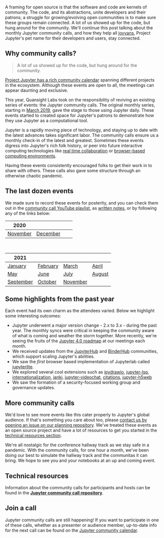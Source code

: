 <!--
.. title: A year of Jupyter community calls
.. slug: jupyter-community-calls
.. date: 2021-12-10
.. author: Isabela Presedo-Floyd, Tony Fast
.. tags: Jupyter, community
.. category:
.. link:
.. description:
.. type: text
-->

A framing for open source is that the software and code are kernels of community.
The code, and its abstractions, unite developers and their patrons; 
a struggle for growing/evolving open communities is to make sure these groups remain connected. 
A lot of us showed up for the code, but hung around for the community. 
We'll continue this post talking about the monthly Jupyter community calls, 
and how they help all [jovyans](https://jupyter.readthedocs.io/en/latest/community/content-community.html#what-is-a-jovyan), Project Jupyter's pet name for their developers and users, stay connected.

<!-- TEASER_END -->

## Why community calls?

  > A lot of us showed up for the code, but hung around for the community. 

[Project Jupyter has a rich community calendar](https://jupyter.org/events) spanning different projects in the ecosystem. 
Although these events are open to all, the meetings can appear daunting and exclusive. 

This year, Quansight Labs took on the responsibility of reviving an existing series of events: 
the Jupyter community calls. 
The original monthly series, starting in [March 2019][first], gave the stage to those using Jupyter daily. 
These events started to created space for Jupyter's patrons to demonstrate how they use Jupyter as a computational tool.

Jupyter is a rapidly moving piece of technology, and staying up to date with the latest advances takes significant labor. 
The community calls ensure us a monthly check-in of the latest and greatest. 
Sometimes these events digress into Jupyter's rich folk history, or peer into future interactive computing technologies like [real time collaboration][rtc] or [browser-based computing environments][jupyter-lite].

Having these events consistently encouraged folks to get their work in to share with others. 
These calls also gave some structure through an otherwise chaotic pandemic.


## The last dozen events

We made sure to record these events for posterity, and you can check them out in the [community call YouTube playlist][playlist], as [written notes](https://jupyter.readthedocs.io/en/latest/community/community-call-notes/index.html), or by following any of the links below:

| 2020                                                                                                    |                                                                                                         |     |     |
| ------------------------------------------------------------------------------------------------------- | ------------------------------------------------------------------------------------------------------- | --- | --- |
| [November](https://www.youtube.com/watch?v=bko-v1ZZoig&list=PLUrHeD2K9Cmkoamm4NjLmvXC4Y6E1o8SP&index=7) | [December](https://www.youtube.com/watch?v=IlYP6q2H1M8&list=PLUrHeD2K9Cmkoamm4NjLmvXC4Y6E1o8SP&index=8) |     |     |

<br/>

| 2021                                                                                                      |                                                                                                          |                                                                                                       |                                                                                                        |
| --------------------------------------------------------------------------------------------------------- | -------------------------------------------------------------------------------------------------------- | ----------------------------------------------------------------------------------------------------- | ------------------------------------------------------------------------------------------------------ |
| [January](https://www.youtube.com/watch?v=DS_J3mzulCw&list=PLUrHeD2K9Cmkoamm4NjLmvXC4Y6E1o8SP&index=9)    | [February](https://www.youtube.com/watch?v=TG0w6WLunTk&list=PLUrHeD2K9Cmkoamm4NjLmvXC4Y6E1o8SP&index=10) | [March](https://www.youtube.com/watch?v=8JQoALd9KTo&list=PLUrHeD2K9Cmkoamm4NjLmvXC4Y6E1o8SP&index=11) | [April](https://www.youtube.com/watch?v=k-oaQG459A0&list=PLUrHeD2K9Cmkoamm4NjLmvXC4Y6E1o8SP&index=12)  |
| [May](https://www.youtube.com/watch?v=g9WrS4FlkeM&list=PLUrHeD2K9Cmkoamm4NjLmvXC4Y6E1o8SP&index=13)       | [June](https://www.youtube.com/watch?v=-aQFh8rjcdA&list=PLUrHeD2K9Cmkoamm4NjLmvXC4Y6E1o8SP&index=14)     | [July](https://www.youtube.com/watch?v=ebUXrmRfkM8&list=PLUrHeD2K9Cmkoamm4NjLmvXC4Y6E1o8SP&index=15)  | [August](https://www.youtube.com/watch?v=WQ43ywKDfg8&list=PLUrHeD2K9Cmkoamm4NjLmvXC4Y6E1o8SP&index=16) |
| [September](https://www.youtube.com/watch?v=BZLM_clyHwo&list=PLUrHeD2K9Cmkoamm4NjLmvXC4Y6E1o8SP&index=17) | [October](https://www.youtube.com/watch?v=ik2hG10GlE4&list=PLUrHeD2K9Cmkoamm4NjLmvXC4Y6E1o8SP&index=18)  | [November](https://www.youtube.com/watch?v=_YdiFgWUHNI)                                               |

## Some highlights from the past year

Each event had its own charm as the attendees varied. Below we highlight some interesting outcomes:

* Jupyter underwent a major version change - 2.x to 3.x - during the past year. 
  The monthly syncs were critical in keeping the community aware of what is coming and weather the storm together. 
  More recently, we're seeing the fruits of the [Jupyter 4.0 roadmap][40] at our meetings each month.
* We received updates from the [JupyterHub](https://jupyter.org/hub) and [BinderHub](https://github.com/jupyterhub/binderhub) communities, 
  which support scaling Jupyter's abilities.
* We saw the _first_ browser based implementation of Jupyterlab called [jupyterlite](https://jupyterlite.readthedocs.io/en/latest/). 
* We explored several cool extensions such as [ipydrawio](https://github.com/deathbeds/ipydrawio), 
  [jupyter-lsp](https://github.com/jupyter-lsp/jupyterlab-lsp), 
  [internationalization](https://jupyterlab.readthedocs.io/en/stable/extension/internationalization.html), 
  [janki](https://github.com/gt-coar/janki), [jupyter-videochat](https://github.com/jupyterlab-contrib/jupyter-videochat), 
  [citations](https://github.com/krassowski/jupyterlab-citation-manager), 
  [jupyter-h5web](https://github.com/silx-kit/jupyterlab-h5web)
* We saw the formation of a security-focused working group and governance updates.

## More community calls

We'd love to see more events like this cater properly to Jupyter's global audience. 
If that's something you care about too, please [contact us by opening an issue on our planning repository](https://github.com/Quansight-Labs/jupyter-communitycalls/issues). 
We've treated these events as an open source project and have a lot of resources to get you started in the [technical resources section](#technical-resources).

We're all nostalgic for the conference hallway track as we stay safe in a pandemic. 
With the community calls, for one hour a month, we've been doing our best to simulate the hallway track and the communitas it can bring. 
We hope to see you and your notebooks at an up and coming event.

## Technical resources

Information about the community calls for participants and hosts can be found in the [__Jupyter community call repository__][repo].

## Join a call

Jupyter community calls are still happening! 
If you want to participate in one of these calls, whether as a presenter or audience member, 
up-to-date info for the next call can be found on the [Jupyter community calendar](https://jupyter.org/events). 

<style>
article table {
  width: 100%;
  table-layout: fixed;
}
article table tr th {
  width: 25%;
}
article table tr td {
  max-width: 25%;
  border: 1px solid black;
}
</style>

[i18n]: https://jupyterlab.readthedocs.io/en/stable/extension/internationalization.html
[first]: https://www.youtube.com/watch?v=klxba-v27Q4&list=PLUrHeD2K9Cmkoamm4NjLmvXC4Y6E1o8SP&index=1
[repo]: https://github.com/isabela-pf/jupyter-communitycalls
[playlist]: https://www.youtube.com/playlist?list=PLUrHeD2K9Cmkoamm4NjLmvXC4Y6E1o8SP
[40]: https://github.com/jupyterlab/jupyterlab/projects/12
[jupyter-lite]: https://github.com/jupyterlite/jupyterlite
[rtc]: https://blog.jupyter.org/how-we-made-jupyter-notebooks-collaborative-with-yjs-b8dff6a9d8af


